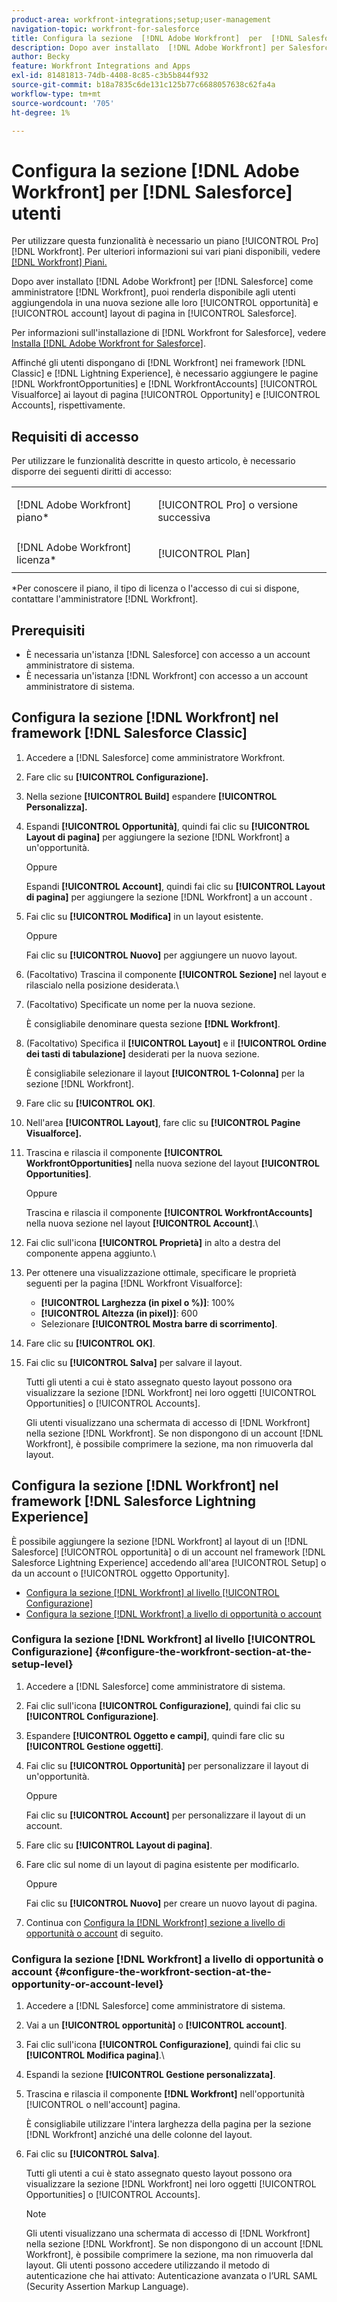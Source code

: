 ```yaml
---
product-area: workfront-integrations;setup;user-management
navigation-topic: workfront-for-salesforce
title: Configura la sezione  [!DNL Adobe Workfront]  per  [!DNL Salesforce]  utenti
description: Dopo aver installato  [!DNL Adobe Workfront] per Salesforce come amministratore [!DNL Workfront] puoi renderla disponibile agli utenti aggiungendola in una nuova sezione ai layout di pagina Opportunità e Account in Salesforce.
author: Becky
feature: Workfront Integrations and Apps
exl-id: 81481813-74db-4408-8c85-c3b5b844f932
source-git-commit: b18a7835c6de131c125b77c6688057638c62fa4a
workflow-type: tm+mt
source-wordcount: '705'
ht-degree: 1%

---
```


# Configura la sezione [!DNL Adobe Workfront] per [!DNL Salesforce] utenti

Per utilizzare questa funzionalità è necessario un piano [!UICONTROL Pro] [!DNL Workfront]. Per ulteriori informazioni sui vari piani disponibili, vedere [[!DNL Workfront] Piani.](https://business.adobe.com/products/workfront/pricing.html)

Dopo aver installato [!DNL Adobe Workfront] per [!DNL Salesforce] come amministratore [!DNL Workfront], puoi renderla disponibile agli utenti aggiungendola in una nuova sezione alle loro [!UICONTROL opportunità] e [!UICONTROL account]
layout di pagina in [!UICONTROL Salesforce].

Per informazioni sull&#39;installazione di [!DNL Workfront for Salesforce], vedere [Installa [!DNL Adobe Workfront for Salesforce]](../../workfront-integrations-and-apps/using-workfront-with-salesforce/install-workfront-for-salesforce.md).

Affinché gli utenti dispongano di [!DNL Workfront] nei framework [!DNL Classic] e [!DNL Lightning Experience], è necessario aggiungere le pagine [!DNL WorkfrontOpportunities] e [!DNL WorkfrontAccounts] [!UICONTROL Visualforce] ai layout di pagina [!UICONTROL Opportunity] e [!UICONTROL Accounts], rispettivamente.

## Requisiti di accesso

Per utilizzare le funzionalità descritte in questo articolo, è necessario disporre dei seguenti diritti di accesso:

<table style="table-layout:auto"> 
 <col> 
 <col> 
 <tbody> 
  <tr> 
   <td role="rowheader">[!DNL Adobe Workfront] piano*</td> 
   <td> <p>[!UICONTROL Pro] o versione successiva</p> </td> 
  </tr> 
  <tr> 
   <td role="rowheader">[!DNL Adobe Workfront] licenza*</td> 
   <td> <p>[!UICONTROL Plan]</p> </td> 
  </tr> 
 </tbody> 
</table>

&#42;Per conoscere il piano, il tipo di licenza o l&#39;accesso di cui si dispone, contattare l&#39;amministratore [!DNL Workfront].

## Prerequisiti

* È necessaria un&#39;istanza [!DNL Salesforce] con accesso a un account amministratore di sistema.
* È necessaria un&#39;istanza [!DNL Workfront] con accesso a un account amministratore di sistema.

## Configura la sezione [!DNL Workfront] nel framework [!DNL Salesforce Classic]

1. Accedere a [!DNL Salesforce] come amministratore Workfront.
1. Fare clic su **[!UICONTROL Configurazione].**
1. Nella sezione **[!UICONTROL Build]** espandere **[!UICONTROL Personalizza].**

1. Espandi **[!UICONTROL Opportunità]**, quindi fai clic su **[!UICONTROL Layout di pagina]** per aggiungere la sezione [!DNL Workfront] a un&#39;opportunità.

   Oppure

   Espandi **[!UICONTROL Account]**, quindi fai clic su **[!UICONTROL Layout di pagina]** per aggiungere la sezione [!DNL Workfront] a un account
.

1. Fai clic su **[!UICONTROL Modifica]** in un layout esistente.

   Oppure

   Fai clic su **[!UICONTROL Nuovo]** per aggiungere un nuovo layout.

1. (Facoltativo) Trascina il componente **[!UICONTROL Sezione]** nel layout e rilascialo nella posizione desiderata.\

1. (Facoltativo) Specificate un nome per la nuova sezione.

   È consigliabile denominare questa sezione **[!DNL Workfront]**.

1. (Facoltativo) Specifica il **[!UICONTROL Layout]** e il **[!UICONTROL Ordine dei tasti di tabulazione]** desiderati per la nuova sezione.

   È consigliabile selezionare il layout **[!UICONTROL 1-Colonna]** per la sezione [!DNL Workfront].

1. Fare clic su **[!UICONTROL OK]**.
1. Nell&#39;area **[!UICONTROL Layout]**, fare clic su **[!UICONTROL Pagine Visualforce].**

1. Trascina e rilascia il componente **[!UICONTROL WorkfrontOpportunities]** nella nuova sezione del layout **[!UICONTROL Opportunities]**.

   Oppure

   Trascina e rilascia il componente **[!UICONTROL WorkfrontAccounts]** nella nuova sezione nel layout **[!UICONTROL Account]**.\

1. Fai clic sull&#39;icona **[!UICONTROL Proprietà]** in alto a destra del componente appena aggiunto.\

1. Per ottenere una visualizzazione ottimale, specificare le proprietà seguenti per la pagina [!DNL Workfront Visualforce]:

   * **[!UICONTROL Larghezza (in pixel o %)]**: 100%
   * **[!UICONTROL Altezza (in pixel)]**: 600
   * Selezionare **[!UICONTROL Mostra barre di scorrimento]**.

1. Fare clic su **[!UICONTROL OK]**.
1. Fai clic su **[!UICONTROL Salva]** per salvare il layout.

   Tutti gli utenti a cui è stato assegnato questo layout possono ora visualizzare la sezione [!DNL Workfront] nei loro oggetti [!UICONTROL Opportunities] o [!UICONTROL Accounts].

   Gli utenti visualizzano una schermata di accesso di [!DNL Workfront] nella sezione [!DNL Workfront]. Se non dispongono di un account [!DNL Workfront], è possibile comprimere la sezione, ma non rimuoverla dal layout.

## Configura la sezione [!DNL Workfront] nel framework [!DNL Salesforce Lightning Experience]

È possibile aggiungere la sezione [!DNL Workfront] al layout di un [!DNL Salesforce] [!UICONTROL opportunità] o di un account
nel framework [!DNL Salesforce Lightning Experience] accedendo all&#39;area [!UICONTROL Setup] o da un account
o [!UICONTROL oggetto Opportunity].

* [Configura la sezione  [!DNL Workfront]  al livello [!UICONTROL Configurazione]](#configure-the-workfront-section-at-the-setup-level-configure-the-workfront-section-at-the-setup-level)
* [Configura la sezione  [!DNL Workfront]  a livello di opportunità o account](#configure-the-workfront-section-at-the-opportunity-or-account-level-configure-the-workfront-section-at-the-opportunity-or-account-level)

### Configura la sezione [!DNL Workfront] al livello [!UICONTROL Configurazione] {#configure-the-workfront-section-at-the-setup-level}

1. Accedere a [!DNL Salesforce] come amministratore di sistema.
1. Fai clic sull&#39;icona **[!UICONTROL Configurazione]**, quindi fai clic su **[!UICONTROL Configurazione]**.

1. Espandere **[!UICONTROL Oggetto e campi]**, quindi fare clic su **[!UICONTROL Gestione oggetti]**.

1. Fai clic su **[!UICONTROL Opportunità]** per personalizzare il layout di un&#39;opportunità.

   Oppure

   Fai clic su **[!UICONTROL Account]** per personalizzare il layout di un account.

1. Fare clic su **[!UICONTROL Layout di pagina]**.
1. Fare clic sul nome di un layout di pagina esistente per modificarlo.

   Oppure

   Fai clic su **[!UICONTROL Nuovo]** per creare un nuovo layout di pagina.

1. Continua con [Configura la  [!DNL Workfront] sezione a livello di opportunità o account](#configure-the-workfront-section-at-the-opportunity-or-account-level-configure-the-workfront-section-at-the-opportunity-or-account-level) di seguito.

### Configura la sezione [!DNL Workfront] a livello di opportunità o account {#configure-the-workfront-section-at-the-opportunity-or-account-level}

1. Accedere a [!DNL Salesforce] come amministratore di sistema.
1. Vai a un **[!UICONTROL opportunità]** o **[!UICONTROL account]**.

1. Fai clic sull&#39;icona **[!UICONTROL Configurazione]**, quindi fai clic su **[!UICONTROL Modifica pagina]**.\

1. Espandi la sezione **[!UICONTROL Gestione personalizzata]**.
1. Trascina e rilascia il componente **[!DNL Workfront]** nell&#39;opportunità [!UICONTROL o nell&#39;account]
pagina.

   È consigliabile utilizzare l&#39;intera larghezza della pagina per la sezione [!DNL Workfront] anziché una delle colonne del layout.

1. Fai clic su **[!UICONTROL Salva]**.

   Tutti gli utenti a cui è stato assegnato questo layout possono ora visualizzare la sezione [!DNL Workfront] nei loro oggetti [!UICONTROL Opportunities] o [!UICONTROL Accounts].

   >[!NOTE]
   >
   >Gli utenti visualizzano una schermata di accesso di [!DNL Workfront] nella sezione [!DNL Workfront]. Se non dispongono di un account [!DNL Workfront], è possibile comprimere la sezione, ma non rimuoverla dal layout. Gli utenti possono accedere utilizzando il metodo di autenticazione che hai attivato: Autenticazione avanzata o l’URL SAML (Security Assertion Markup Language).

